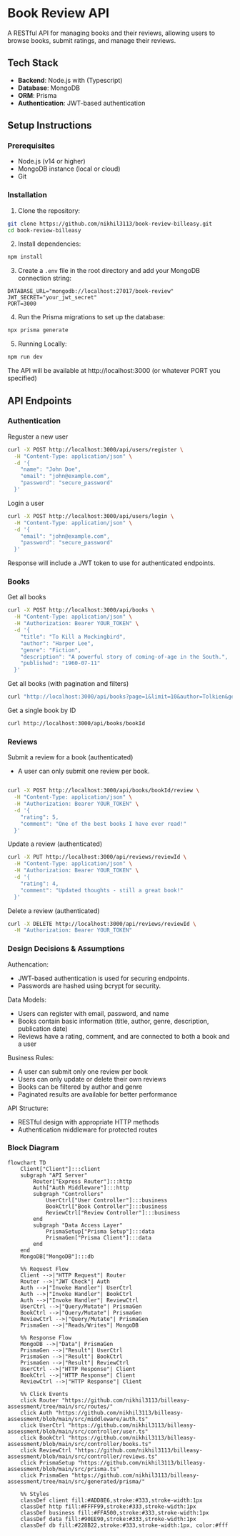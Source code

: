 # Book Review API

A RESTful API for managing books and their reviews, allowing users to browse books, submit ratings, and manage their reviews.

## Tech Stack

- **Backend**: Node.js with (Typescript)
- **Database**: MongoDB
- **ORM**: Prisma
- **Authentication**: JWT-based authentication

## Setup Instructions

### Prerequisites

- Node.js (v14 or higher)
- MongoDB instance (local or cloud)
- Git

### Installation

1. Clone the repository:

```bash
git clone https://github.com/nikhil3113/book-review-billeasy.git
cd book-review-billeasy
```

2. Install dependencies:

```bash
npm install
```

3. Create a `.env` file in the root directory and add your MongoDB connection string:

```env
DATABASE_URL="mongodb://localhost:27017/book-review"
JWT_SECRET="your_jwt_secret"
PORT=3000
```

4. Run the Prisma migrations to set up the database:

```bash
npx prisma generate
```

5. Running Locally:

```bash
npm run dev
```

The API will be available at http://localhost:3000 (or whatever PORT you specified)

## API Endpoints

### Authentication

Reguster a new user

```bash
curl -X POST http://localhost:3000/api/users/register \
  -H "Content-Type: application/json" \
  -d '{
    "name": "John Doe",
    "email": "john@example.com",
    "password": "secure_password"
  }'
```

Login a user

```bash
curl -X POST http://localhost:3000/api/users/login \
  -H "Content-Type: application/json" \
  -d '{
    "email": "john@example.com",
    "password": "secure_password"
  }'
```

Response will include a JWT token to use for authenticated endpoints.

### Books

Get all books

```bash
curl -X POST http://localhost:3000/api/books \
  -H "Content-Type: application/json" \
  -H "Authorization: Bearer YOUR_TOKEN" \
  -d '{
    "title": "To Kill a Mockingbird",
    "author": "Harper Lee",
    "genre": "Fiction",
    "description": "A powerful story of coming-of-age in the South.",
    "published": "1960-07-11"
  }'
```

Get all books (with pagination and filters)

```bash
curl "http://localhost:3000/api/books?page=1&limit=10&author=Tolkien&genre=Fantasy"
```

Get a single book by ID

```bash
curl http://localhost:3000/api/books/bookId
```

### Reviews

Submit a review for a book (authenticated)

- A user can only submit one review per book.

```bash

curl -X POST http://localhost:3000/api/books/bookId/review \
  -H "Content-Type: application/json" \
  -H "Authorization: Bearer YOUR_TOKEN" \
  -d '{
    "rating": 5,
    "comment": "One of the best books I have ever read!"
  }'

```

Update a review (authenticated)

```bash
curl -X PUT http://localhost:3000/api/reviews/reviewId \
  -H "Content-Type: application/json" \
  -H "Authorization: Bearer YOUR_TOKEN" \
  -d '{
    "rating": 4,
    "comment": "Updated thoughts - still a great book!"
  }'
```

Delete a review (authenticated)

```bash
curl -X DELETE http://localhost:3000/api/reviews/reviewId \
  -H "Authorization: Bearer YOUR_TOKEN"
```

### Design Decisions & Assumptions

Authencation:

- JWT-based authentication is used for securing endpoints.
- Passwords are hashed using bcrypt for security.

Data Models:

- Users can register with email, password, and name
- Books contain basic information (title, author, genre, description, publication date)
- Reviews have a rating, comment, and are connected to both a book and a user

Business Rules:

- A user can submit only one review per book
- Users can only update or delete their own reviews
- Books can be filtered by author and genre
- Paginated results are available for better performance

API Structure:

- RESTful design with appropriate HTTP methods
- Authentication middleware for protected routes

### Block Diagram

```mermaid
flowchart TD
    Client["Client"]:::client
    subgraph "API Server"
        Router["Express Router"]:::http
        Auth["Auth Middleware"]:::http
        subgraph "Controllers"
            UserCtrl["User Controller"]:::business
            BookCtrl["Book Controller"]:::business
            ReviewCtrl["Review Controller"]:::business
        end
        subgraph "Data Access Layer"
            PrismaSetup["Prisma Setup"]:::data
            PrismaGen["Prisma Client"]:::data
        end
    end
    MongoDB["MongoDB"]:::db

    %% Request Flow
    Client -->|"HTTP Request"| Router
    Router -->|"JWT Check"| Auth
    Auth -->|"Invoke Handler"| UserCtrl
    Auth -->|"Invoke Handler"| BookCtrl
    Auth -->|"Invoke Handler"| ReviewCtrl
    UserCtrl -->|"Query/Mutate"| PrismaGen
    BookCtrl -->|"Query/Mutate"| PrismaGen
    ReviewCtrl -->|"Query/Mutate"| PrismaGen
    PrismaGen -->|"Reads/Writes"| MongoDB

    %% Response Flow
    MongoDB -->|"Data"| PrismaGen
    PrismaGen -->|"Result"| UserCtrl
    PrismaGen -->|"Result"| BookCtrl
    PrismaGen -->|"Result"| ReviewCtrl
    UserCtrl -->|"HTTP Response"| Client
    BookCtrl -->|"HTTP Response"| Client
    ReviewCtrl -->|"HTTP Response"| Client

    %% Click Events
    click Router "https://github.com/nikhil3113/billeasy-assessment/tree/main/src/routes/"
    click Auth "https://github.com/nikhil3113/billeasy-assessment/blob/main/src/middleware/auth.ts"
    click UserCtrl "https://github.com/nikhil3113/billeasy-assessment/blob/main/src/controller/user.ts"
    click BookCtrl "https://github.com/nikhil3113/billeasy-assessment/blob/main/src/controller/books.ts"
    click ReviewCtrl "https://github.com/nikhil3113/billeasy-assessment/blob/main/src/controller/reviews.ts"
    click PrismaSetup "https://github.com/nikhil3113/billeasy-assessment/blob/main/src/prisma.ts"
    click PrismaGen "https://github.com/nikhil3113/billeasy-assessment/tree/main/src/generated/prisma/"

    %% Styles
    classDef client fill:#ADD8E6,stroke:#333,stroke-width:1px
    classDef http fill:#FFFF99,stroke:#333,stroke-width:1px
    classDef business fill:#FFA500,stroke:#333,stroke-width:1px
    classDef data fill:#90EE90,stroke:#333,stroke-width:1px
    classDef db fill:#228B22,stroke:#333,stroke-width:1px, color:#fff
```
